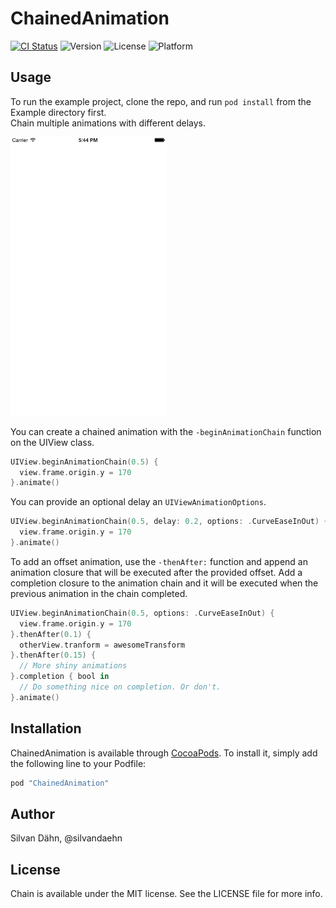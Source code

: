 # ChainedAnimation

[![CI Status](http://img.shields.io/travis/daehn/ChainedAnimation.svg?style=flat)](https://travis-ci.org/daehn/ChainedAnimation) 
![Version](https://img.shields.io/cocoapods/v/ChainedAnimation.svg?style=flat) 
![License](https://img.shields.io/cocoapods/l/ChainedAnimation.svg?style=flat) 
![Platform](https://img.shields.io/cocoapods/p/ChainedAnimation.svg?style=flat)

## Usage

To run the example project, clone the repo, and run `pod install` from the Example directory first.  
Chain multiple animations with different delays.

<img src="chain-example-loop.gif" width="250">

You can create a chained animation with the `-beginAnimationChain` function on the UIView class.

```swift
UIView.beginAnimationChain(0.5) {
  view.frame.origin.y = 170
}.animate()
```

You can provide an optional delay an `UIViewAnimationOptions`.

```swift
UIView.beginAnimationChain(0.5, delay: 0.2, options: .CurveEaseInOut) {
  view.frame.origin.y = 170
}.animate()
```
To add an offset animation, use the `-thenAfter:` function and append an
animation closure that will be executed after the provided offset. Add a completion 
closure to the animation chain and it will be executed when the previous animation
in the chain completed.

```swift
UIView.beginAnimationChain(0.5, options: .CurveEaseInOut) {
  view.frame.origin.y = 170
}.thenAfter(0.1) {
  otherView.tranform = awesomeTransform
}.thenAfter(0.15) {
  // More shiny animations
}.completion { bool in
  // Do something nice on completion. Or don't.   
}.animate()
```

## Installation

ChainedAnimation is available through [CocoaPods](http://cocoapods.org). To install
it, simply add the following line to your Podfile:

```ruby
pod "ChainedAnimation"
```

## Author

Silvan Dähn, @silvandaehn

## License

Chain is available under the MIT license. See the LICENSE file for more info.
